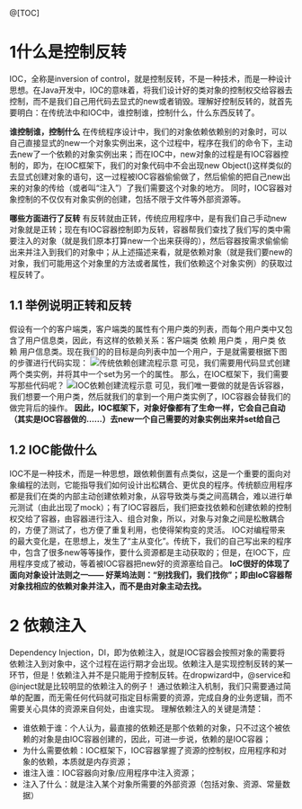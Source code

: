 ﻿@[TOC]
# 1什么是控制反转
IOC，全称是inversion of control，就是控制反转，不是一种技术，而是一种设计思想。在Java开发中，IOC的意味着，将我们设计好的类对象的控制权交给容器去控制，而不是我们自己用代码去显式的new或者销毁。理解好控制反转的，就首先要明白：在传统法中和IOC中，谁控制谁，控制什么，什么东西反转了。

**谁控制谁，控制什么**
在传统程序设计中，我们的对象依赖依赖别的对象时，可以自己直接显式的new一个对象实例出来，这个过程中，程序在我们的命令下，主动去new了一个依赖的对象实例出来；而在IOC中，new对象的过程是有IOC容器控制的，即为，在IOC框架下，我们的对象代码中不会出现new Object()这样类似的去显式创建对象的语句，这一过程被IOC容器偷偷做了，然后偷偷的把自己new出来的对象的传给（或者叫“注入”）了我们需要这个对象的地方。
同时，IOC容器对象控制的不仅仅有对象实例的创建，包括不限于文件等外部资源等。

**哪些方面进行了反转**
有反转就由正转，传统应用程序中，是有我们自己手动new对象就是正转；现在有IOC容器控制即为反转，容器帮我们查找了我们写的类中需要注入的对象（就是我们原本打算new一个出来获得的），然后容器按需求偷偷偷出来并注入到我们的对象中；从上述描述来看，就是依赖对象（就是我们要new的对象，我们可能用这个对象里的方法或者属性，我们依赖这个对象实例）的获取过程反转了。
## 1.1 举例说明正转和反转
假设有一个的客户端类，客户端类的属性有个用户类的列表，而每个用户类中又包含了用户信息类，因此，有这样的依赖关系：客户端类 依赖 用户类 ，用户类 依赖 用户信息类。现在我们的的目标是向列表中加一个用户，于是就需要根据下图的步骤进行代码实现：
![传统依赖创建流程示意](https://img-blog.csdnimg.cn/20190930151415528.png?x-oss-process=image/watermark,type_ZmFuZ3poZW5naGVpdGk,shadow_10,text_aHR0cHM6Ly9ibG9nLmNzZG4ubmV0L2plYXNvbl9jaGFuX3pqdQ==,size_16,color_FFFFFF,t_70)
可见，我们需要用代码显式创建两个类实例，并将其中一个set为另一个的属性。
那么，在IOC框架下，我们需要写那些代码呢？
![IOC依赖创建流程示意](https://img-blog.csdnimg.cn/2019093015233647.png?x-oss-process=image/watermark,type_ZmFuZ3poZW5naGVpdGk,shadow_10,text_aHR0cHM6Ly9ibG9nLmNzZG4ubmV0L2plYXNvbl9jaGFuX3pqdQ==,size_16,color_FFFFFF,t_70)
可见，我们唯一要做的就是告诉容器，我们想要一个用户类，然后就我们的拿到一个用户类实例了，IOC容器会替我们的做完背后的操作。
**因此，IOC框架下，对象好像都有了生命一样，它会自己自动（其实是IOC容器做的……）去new一个自己需要的对象实例出来并set给自己**

## 1.2 IOC能做什么
IOC不是一种技术，而是一种思想，跟依赖倒置有点类似，这是一个重要的面向对象编程的法则，它能指导我们如何设计出松耦合、更优良的程序。传统额应用程序都是我们在类的内部主动创建依赖对象，从容导致类与类之间高耦合，难以进行单元测试（由此出现了mock）；有了IOC容器后，我们把查找依赖和创建依赖的控制权交给了容器，由容器进行注入、组合对象，所以，对象与对象之间是松散耦合的，方便了测试了，也方便了重复利用，也使得架构变的灵活。
IOC对编程带来的最大变化是，在思想上，发生了“主从变化”。传统下，我们的自己写出来的程序中，包含了很多new等等操作，要什么资源都是主动获取的；但是，在IOC下，应用程序变成了被动，等着被IOC容器把new好的资源塞给自己。
**IoC很好的体现了面向对象设计法则之一—— 好莱坞法则：“别找我们，我们找你”；即由IoC容器帮对象找相应的依赖对象并注入，而不是由对象主动去找。**
# 2 依赖注入
Dependency Injection，DI，即为依赖注入，就是IOC容器会按照对象的需要将依赖注入到对象中，这个过程在运行期才会出现。依赖注入是实现控制反转的某一环节，但是！依赖注入并不是只能用于控制反转。在dropwizard中，@service和@inject就是比较明显的依赖注入的例子！
通过依赖注入机制，我们只需要通过简单的配置，而无需任何代码就可指定目标需要的资源，完成自身的业务逻辑，而不需要关心具体的资源来自何处，由谁实现。
理解依赖注入的关键是清楚：
* 谁依赖于谁：个人认为，最直接的依赖还是那个依赖的对象，只不过这个被依赖的对象是由IOC容器创建的，因此，可进一步说，依赖的是IOC容器；
* 为什么需要依赖：IOC框架下，IOC容器掌握了资源的控制权，应用程序和对象的依赖，本质就是内存资源；
* 谁注入谁：IOC容器向对象/应用程序中注入资源；
* 注入了什么：就是注入某个对象所需要的外部资源（包括对象、资源、常量数据）




